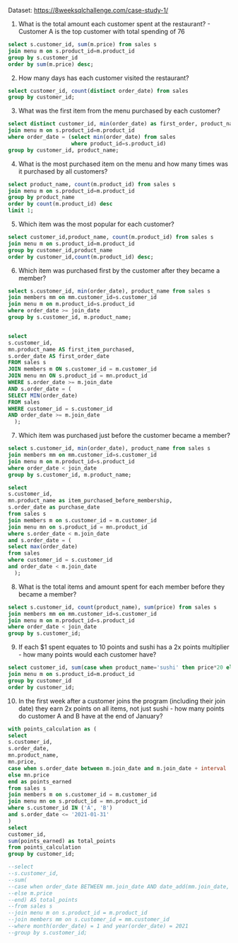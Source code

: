 Dataset: https://8weeksqlchallenge.com/case-study-1/

1. What is the total amount each customer spent at the restaurant? - Customer A is the top customer with total spending of 76

```sql 
select s.customer_id, sum(m.price) from sales s
join menu m on s.product_id=m.product_id
group by s.customer_id
order by sum(m.price) desc; 

```

2. How many days has each customer visited the restaurant?

```sql  
select customer_id, count(distinct order_date) from sales
group by customer_id; 

```


3. What was the first item from the menu purchased by each customer?

```sql 
select distinct customer_id, min(order_date) as first_order, product_name from sales s
join menu m on s.product_id=m.product_id
where order_date = (select min(order_date) from sales
                    where product_id=s.product_id)
group by customer_id, product_name;
``` 

4. What is the most purchased item on the menu and how many times was it purchased by all customers?
```sql 
select product_name, count(m.product_id) from sales s
join menu m on s.product_id=m.product_id
group by product_name
order by count(m.product_id) desc
limit 1;
```

5. Which item was the most popular for each customer?
```sql 
select customer_id,product_name, count(m.product_id) from sales s
join menu m on s.product_id=m.product_id
group by customer_id,product_name
order by customer_id,count(m.product_id) desc;
```

6. Which item was purchased first by the customer after they became a member?
```sql 
select s.customer_id, min(order_date), product_name from sales s
join members mm on mm.customer_id=s.customer_id
join menu m on m.product_id=s.product_id
where order_date >= join_date
group by s.customer_id, m.product_name;


select 
s.customer_id,
mn.product_name AS first_item_purchased,
s.order_date AS first_order_date
FROM sales s
JOIN members m ON s.customer_id = m.customer_id
JOIN menu mn ON s.product_id = mn.product_id
WHERE s.order_date >= m.join_date
AND s.order_date = (
SELECT MIN(order_date)
FROM sales
WHERE customer_id = s.customer_id
AND order_date >= m.join_date
  );

```


7. Which item was purchased just before the customer became a member?

```sql 
select s.customer_id, min(order_date), product_name from sales s
join members mm on mm.customer_id=s.customer_id
join menu m on m.product_id=s.product_id
where order_date < join_date
group by s.customer_id, m.product_name;

select 
s.customer_id,
mn.product_name as item_purchased_before_membership,
s.order_date as purchase_date
from sales s
join members m on s.customer_id = m.customer_id
join menu mn on s.product_id = mn.product_id
where s.order_date < m.join_date
and s.order_date = (
select max(order_date)
from sales
where customer_id = s.customer_id
and order_date < m.join_date
  );

```

8. What is the total items and amount spent for each member before they became a member?

```sql 
select s.customer_id, count(product_name), sum(price) from sales s
join members mm on mm.customer_id=s.customer_id
join menu m on m.product_id=s.product_id
where order_date < join_date
group by s.customer_id;
```


9.  If each $1 spent equates to 10 points and sushi has a 2x points multiplier - how many points would each customer have?
```sql 
select customer_id, sum(case when product_name='sushi' then price*20 else price*10 end) as total_point from sales s 
join menu m on s.product_id=m.product_id
group by customer_id
order by customer_id;
```

10. In the first week after a customer joins the program (including their join date) they earn 2x points on all items, not just sushi - how many points do customer A and B have at 
the end of January?
```sql 
with points_calculation as (
select 
s.customer_id,
s.order_date,
mn.product_name,
mn.price,
case when s.order_date between m.join_date and m.join_date + interval '6 days' then mn.price * 2
else mn.price
end as points_earned
from sales s
join members m on s.customer_id = m.customer_id
join menu mn on s.product_id = mn.product_id
where s.customer_id IN ('A', 'B')
and s.order_date <= '2021-01-31'
)
select
customer_id,
sum(points_earned) as total_points
from points_calculation
group by customer_id;

--select 
--s.customer_id, 
--sum(
--case when order_date BETWEEN mm.join_date AND date_add(mm.join_date, interval 6 DAY) then m.price * 2 --(mm.join_date + interval '6' day)
--else m.price
--end) AS total_points
--from sales s
--join menu m on s.product_id = m.product_id
--join members mm on s.customer_id = mm.customer_id
--where month(order_date) = 1 and year(order_date) = 2021
--group by s.customer_id;
```
